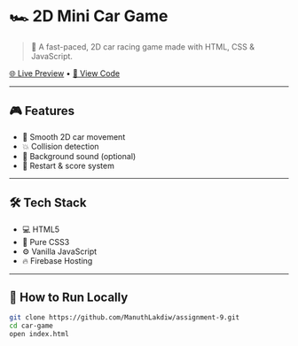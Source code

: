# 🏎️ 2D Mini Car Game

> 🚀 A fast-paced, 2D car racing game made with HTML, CSS & JavaScript.

[🌐 Live Preview](https://mini-game-001.web.app) • [📂 View Code](https://github.com/ManuthLakdiw/assignment-9)

---

## 🎮 Features

- 🏁 Smooth 2D car movement
- 💥 Collision detection
- 🎵 Background sound (optional)
- 🔄 Restart & score system

---

## 🛠️ Tech Stack

- 💻 HTML5
- 🎨 Pure CSS3
- ⚙️ Vanilla JavaScript
- 🔥 Firebase Hosting

---

## 🚀 How to Run Locally

```bash
git clone https://github.com/ManuthLakdiw/assignment-9.git
cd car-game
open index.html
```
